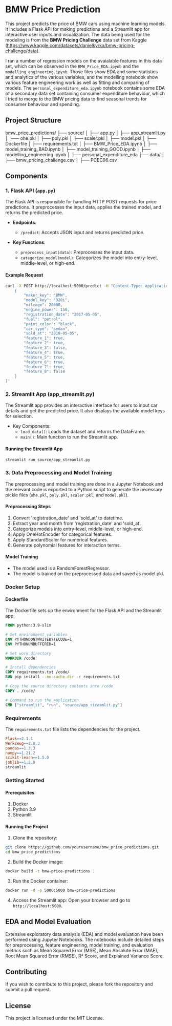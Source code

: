 # BMW Price Prediction

This project predicts the price of BMW cars using machine learning models. It includes a Flask API for making predictions and a Streamlit app for interactive user inputs and visualization. The data being used for the modeling is from the **BMW Pricing Challenge** data set from Kaggle (https://www.kaggle.com/datasets/danielkyrka/bmw-pricing-challenge/data). 

I ran a number of regression models on the avaialable features in this data set, which can be observed in the `BMW_Price_EDA.ipynb` and the `modelling_engineering.ipynb`. Those files show EDA and some statistics and analytics of the various variables, and the modelling notebook show various feature engineering work as well as fitting and comparing of models. The `personal_expenditure_eda.ipynb` notebook contains some EDA of a secondary data set containing consumer expenditure behaviour, which I tried to merge to the BMW pricing data to find seasonal trends for consumer behaviour and spending.

## Project Structure

bmw_price_predictions/
├── source/
│ ├── app.py
│ ├── app_streamlit.py
│ ├── ohe.pkl
│ ├── poly.pkl
│ ├── scaler.pkl
│ ├── model.pkl
│ ├── Dockerfile
│ ├── requirements.txt
│ ├── BMW_Price_EDA.ipynb
│ ├── model_training_BAD.ipynb
│ ├── model_training_GOOD.ipynb
│ ├── modelling_engineering.ipynb
│ ├── personal_expenditure_eda
├── data/
│ ├── bmw_pricing_challenge.csv
│ ├── PCEC96.csv

## Components

### 1. Flask API (`app.py`)

The Flask API is responsible for handling HTTP POST requests for price predictions. It preprocesses the input data, applies the trained model, and returns the predicted price.

- **Endpoints**: 
  - `/predict`: Accepts JSON input and returns predicted price.

- **Key Functions**:
  - `preprocess_input(data)`: Preprocesses the input data.
  - `categorize_model(model)`: Categorizes the model into entry-level, middle-level, or high-end.

#### Example Request

```bash
curl -X POST http://localhost:5000/predict -H "Content-Type: application/json" -d '[
    {
        "maker_key": "BMW",
        "model_key": "320i",
        "mileage": 20000,
        "engine_power": 150,
        "registration_date": "2017-05-05",
        "fuel": "petrol",
        "paint_color": "black",
        "car_type": "sedan",
        "sold_at": "2018-05-05",
        "feature_1": true,
        "feature_2": true,
        "feature_3": false,
        "feature_4": true,
        "feature_5": true,
        "feature_6": true,
        "feature_7": true,
        "feature_8": false
    }
]'
```

### 2. Streamlit App (app_streamlit.py)

The Streamlit app provides an interactive interface for users to input car details and get the predicted price. It also displays the available model keys for selection.

- Key Components:
  - `load_data()`: Loads the dataset and returns the DataFrame.
  - `main()`: Main function to run the Streamlit app.

#### Running the Streamlit App

```bash
streamlit run source/app_streamlit.py
```

### 3. Data Preprocessing and Model Training
The preprocessing and model training are done in a Jupyter Notebook and the relevant code is exported to a Python script to generate the necessary pickle files (`ohe.pkl`, `poly.pkl`, `scaler.pkl`, and `model.pkl`).

#### Preprocessing Steps
1. Convert 'registration_date' and 'sold_at' to datetime.
2. Extract year and month from 'registration_date' and 'sold_at'.
3. Categorize models into entry-level, middle-level, or high-end.
4. Apply OneHotEncoder for categorical features.
5. Apply StandardScaler for numerical features.
6. Generate polynomial features for interaction terms.
#### Model Training
- The model used is a RandomForestRegressor.
- The model is trained on the preprocessed data and saved as model.pkl.
 
### Docker Setup
#### Dockerfile
The Dockerfile sets up the environment for the Flask API and the Streamlit app.

```dockerfile
FROM python:3.9-slim

# Set environment variables
ENV PYTHONDONTWRITEBYTECODE=1
ENV PYTHONUNBUFFERED=1

# Set work directory
WORKDIR /code

# Install dependencies
COPY requirements.txt /code/
RUN pip install --no-cache-dir -r requirements.txt

# Copy the source directory contents into /code
COPY . /code/

# Command to run the application
CMD ["streamlit", "run", "source/app_streamlit.py"]
```

### Requirements
The `requirements.txt` file lists the dependencies for the project.

```makefile
Flask==2.1.1
Werkzeug==2.0.3
pandas==1.3.3
numpy==1.21.2
scikit-learn==1.5.0
joblib==1.2.0
streamlit
```

### Getting Started
#### Prerequisites
1. Docker
2. Python 3.9
3. Streamlit

#### Running the Project
1. Clone the repository:
```bash
git clone https://github.com/yourusername/bmw_price_predictions.git
cd bmw_price_predictions
```
2. Build the Docker image:
```bash
docker build -t bmw-price-predictions .
```
3. Run the Docker container:
```bash
docker run -d -p 5000:5000 bmw-price-predictions
```
4. Access the Streamlit app:
Open your browser and go to `http://localhost:5000`.

## EDA and Model Evaluation
Extensive exploratory data analysis (EDA) and model evaluation have been performed using Jupyter Notebooks. The notebooks include detailed steps for preprocessing, feature engineering, model training, and evaluation metrics such as Mean Squared Error (MSE), Mean Absolute Error (MAE), Root Mean Squared Error (RMSE), R² Score, and Explained Variance Score.

## Contributing
If you wish to contribute to this project, please fork the repository and submit a pull request.

## License
This project is licensed under the MIT License.
